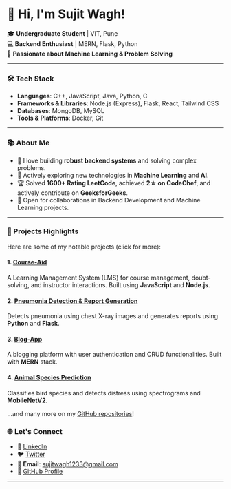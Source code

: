 # 👋 Hi, I'm Sujit Wagh!  

🎓 **Undergraduate Student** | VIT, Pune  
💻 **Backend Enthusiast** | MERN, Flask, Python  
🧠 **Passionate about Machine Learning & Problem Solving**

---

### 🛠️ Tech Stack
- **Languages**: C++, JavaScript, Java, Python, C
- **Frameworks & Libraries**: Node.js (Express), Flask, React, Tailwind CSS  
- **Databases**: MongoDB, MySQL  
- **Tools & Platforms**: Docker, Git 

---

### 📚 About Me  
- 🔧 I love building **robust backend systems** and solving complex problems.  
- 🌱 Actively exploring new technologies in **Machine Learning** and **AI**.  
- 🏆 Solved **1600+ Rating LeetCode**, achieved **2☆ on CodeChef**, and actively contribute on **GeeksforGeeks**.  
- 💬 Open for collaborations in Backend Development and Machine Learning projects.  

---

### 🚀 Projects Highlights  
Here are some of my notable projects (click for more):  
#### **1. [Course-Aid](https://github.com/sujitwagh9/Course-Aid)**  
A Learning Management System (LMS) for course management, doubt-solving, and instructor interactions. Built using **JavaScript** and **Node.js**.  

#### **2. [Pneumonia Detection & Report Generation](https://github.com/sujitwagh9/Pneumonia-Detection-and-Report-Generation)**  
Detects pneumonia using chest X-ray images and generates reports using **Python** and **Flask**.  

#### **3. [Blog-App](https://github.com/sujitwagh9/Blog-App)**  
A blogging platform with user authentication and CRUD functionalities. Built with **MERN** stack.  

#### **4. [Animal Species Prediction](https://github.com/sujitwagh9/Animal-Species-Prediction)**  
Classifies bird species and detects distress using spectrograms and **MobileNetV2**.  

...and many more on my [GitHub repositories](https://github.com/sujitwagh9)!


### 🌐 Let's Connect  
- 💼 [LinkedIn](https://www.linkedin.com/in/sujitwagh9)  
- 🐦 [Twitter](https://twitter.com/sujitwagh9)
- 📧 **Email**: sujitwagh1233@gmail.com  
- 🌟 [GitHub Profile](https://github.com/sujitwagh9)  

---

